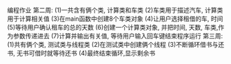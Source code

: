编程作业
第二周:
(1)一共含有俩个类, 计算类和车类
(2)车类用于描述汽车, 计算类用于计算相关值
(3)在main函数中创建8个车类对象
(4)让用户选择租借的车, 时间
(5)等待用户确认租车的总的天数
(6)创建一个计算类对象, 并把时间, 天数, 车类,作为参数传递进去
(7)计算并输出有关值, 等待用户输入回车键结束程序运行
第三周:
(1)共有俩个类, 测试类与线程类
(2)在测试类中创建俩个线程
(3)不断循环借书与还书, 无书可借时就等待还书
(4)最终结束循环,显示剩余书
